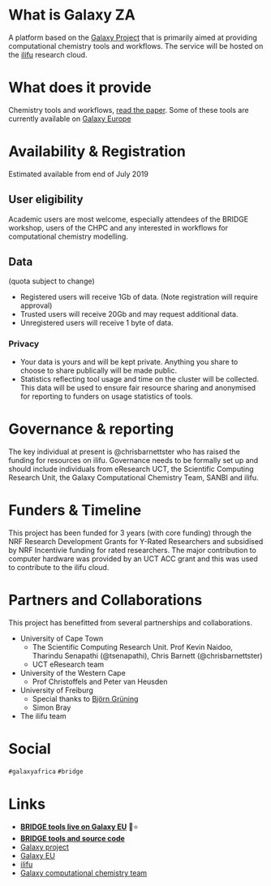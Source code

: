 
# What is Galaxy ZA 
A platform based on the [Galaxy Project]() that is primarily aimed at providing computational chemistry tools and workflows. The service will be hosted on the [ilifu](http://www.ilifu.ac.za/) research cloud.

# What does it provide
Chemistry tools and workflows, [read the paper](https://academic.oup.com/bioinformatics/advance-article/doi/10.1093/bioinformatics/btz107/5317160). Some of these tools are currently available on [Galaxy Europe](https://cheminformatics.usegalaxy.eu/)

# Availability & Registration
Estimated available from end of July 2019

## User eligibility
Academic users are most welcome, especially attendees of the BRIDGE workshop, users of the CHPC and any interested in workflows for computational chemistry modelling. 


## Data
(quota subject to change)
- Registered users will receive 1Gb of data. (Note registration will require approval)
- Trusted users will receive 20Gb and may request additional data. 
- Unregistered users will receive 1 byte of data.

### Privacy 
- Your data is yours and will be kept private. Anything you share to choose to share publically will be made public. 
- Statistics reflecting tool usage and time on the cluster will be collected. This data will be used to ensure fair resource sharing and anonymised for reporting to funders on usage statistics of tools. 

# Governance & reporting
The key individual at present is @chrisbarnettster who has raised the funding for resources on ilifu. 
Governance needs to be formally set up and should include individuals from eResearch UCT, the Scientific Computing Research Unit, the Galaxy Computational Chemistry Team,  SANBI and ilifu. 

# Funders & Timeline
This project has been funded for 3 years (with core funding) through the NRF Research Development Grants for Y-Rated Researchers and subsidised by NRF Incentivie funding for rated researchers. 
The major contribution to computer hardware was provided by an UCT ACC grant and this was used to contribute to the ilifu cloud. 

# Partners and Collaborations
This project has benefitted from several partnerships and collaborations.
- University of Cape Town
  - The Scientific Computing Research Unit. Prof Kevin Naidoo, Tharindu Senapathi (@tsenapathi), Chris Barnett (@chrisbarnettster)
  - UCT eResearch team
- University of the Western Cape
  - Prof Christoffels and Peter van Heusden
- University of Freiburg
  - Special thanks to  [Björn Grüning](https://github.com/bgruening)
   - Simon Bray
- The ilifu team


# Social
`#galaxyafrica` `#bridge`


# Links

- **[BRIDGE tools live on Galaxy EU](https://cheminformatics.usegalaxy.eu/)** :rocket::star:
- **[BRIDGE tools and source code](https://github.com/galaxycomputationalchemistry/galaxy-tools-compchem)**
- [Galaxy project](https://galaxyproject.org/)
- [Galaxy EU](https://cheminformatics.usegalaxy.eu/)
- [ilifu](http://www.ilifu.ac.za/)
- [Galaxy computational chemistry team](https://github.com/galaxycomputationalchemistry)

